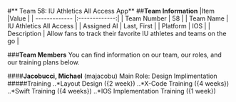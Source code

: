#** Team 58: IU Athletics All Access App**
##**Team Information**
|Item           |Value          |
| ------------- |:-------------:| 
| Team Number   | 58            |
| Team Name     | IU Athletics All Access |
| Assigned AI   | Last, First   |
| Platform      | IOS           |
| Description   | Allow fans to track their favorite IU athletes and teams on the go |

###**Team Members**
You can find information on our team, our roles, and our training plans below.

####**Jacobucci, Michael** (majacobu)
Main Role: Design Implimentation
#####Training
..*Layout Design ({2 week})
..*X-Code Training ({4 weeks}) 
..*Swift Training ({4 weeks})
..*IOS Implementation Training ({1 week})